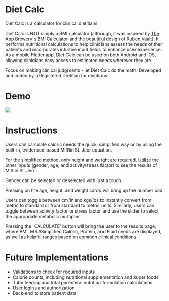 # Diet Calc

Diet Calc is a calculator for clinical dietitians. 

Diet Calc is NOT simply a BMI calculator (although, it was inspired by [The App Brewery's BMI Calculator](https://github.com/londonappbrewery/bmi-calculator-flutter) and the beautiful design of [Ruben Vaalt](https://dribbble.com/shots/4585382-Simple-BMI-Calculator)). It performs nutritional calculations to help clinicians assess the needs of their patients and incorporates intuitive input fields to enhance user experience. As a mobile Flutter app, Diet Calc can be used on both Android and iOS, allowing clinicians easy access to estimated needs wherever they are. 

Focus on making clinical judgments - let Diet Calc do the math. Developed and coded by a Registered Dietitian for dietitians.

# Demo

![](https://media.giphy.com/media/K9RIAsnd27pelZUfTX/giphy.gif)

# Instructions

Users can calculate caloric needs the quick, simplified way or by using the built-in, evidenced-based Mifflin St. Jeor equation. 

For the simplified method, only height and weight are required. Utilize the other inputs (gender, age, and activity/stress factor) to see the results of Mifflin St. Jeor. 

Gender can be selected or deselected with just a touch. 

Pressing on the age, height, and weight cards will bring up the number pad. 

Users can toggle between cm/in and kgs/lbs to instantly convert from metric to standard or from standard to metric units. Similarly, users can toggle between activity factor or stress factor and use the slider to select the appropriate metabolic multiplier. 

Pressing the 'CALCULATE' button will bring the user to the results page, where BMI, MSJ/Simplified Caloric, Protein, and Fluid needs are displayed, as well as helpful ranges based on common clinical conditions. 


# Future Implementations

- Validations to check for required inputs
- Calorie counts, including nutritional supplementation and super foods
- Tube feeding and total parenteral nutrition formulation calculations
- User logins and authorization
- Back-end to store patient data
